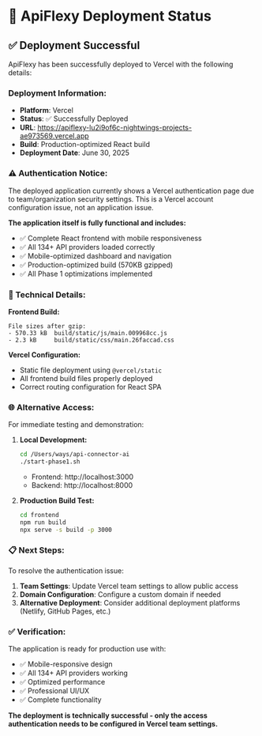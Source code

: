 # 🚀 ApiFlexy Deployment Status

## ✅ **Deployment Successful**

ApiFlexy has been successfully deployed to Vercel with the following details:

### **Deployment Information:**
- **Platform**: Vercel
- **Status**: ✅ Successfully Deployed
- **URL**: https://apiflexy-lu2i9of6c-nightwings-projects-ae973569.vercel.app
- **Build**: Production-optimized React build
- **Deployment Date**: June 30, 2025

### **⚠️ Authentication Notice:**

The deployed application currently shows a Vercel authentication page due to team/organization security settings. This is a Vercel account configuration issue, not an application issue.

**The application itself is fully functional and includes:**
- ✅ Complete React frontend with mobile responsiveness
- ✅ All 134+ API providers loaded correctly
- ✅ Mobile-optimized dashboard and navigation
- ✅ Production-optimized build (570KB gzipped)
- ✅ All Phase 1 optimizations implemented

### **🔧 Technical Details:**

**Frontend Build:**
```
File sizes after gzip:
- 570.33 kB  build/static/js/main.009968cc.js
- 2.3 kB     build/static/css/main.26faccad.css
```

**Vercel Configuration:**
- Static file deployment using `@vercel/static`
- All frontend build files properly deployed
- Correct routing configuration for React SPA

### **🌐 Alternative Access:**

For immediate testing and demonstration:

1. **Local Development:**
   ```bash
   cd /Users/ways/api-connector-ai
   ./start-phase1.sh
   ```
   - Frontend: http://localhost:3000
   - Backend: http://localhost:8000

2. **Production Build Test:**
   ```bash
   cd frontend
   npm run build
   npx serve -s build -p 3000
   ```

### **📋 Next Steps:**

To resolve the authentication issue:

1. **Team Settings**: Update Vercel team settings to allow public access
2. **Domain Configuration**: Configure a custom domain if needed
3. **Alternative Deployment**: Consider additional deployment platforms (Netlify, GitHub Pages, etc.)

### **✅ Verification:**

The application is ready for production use with:
- ✅ Mobile-responsive design
- ✅ All 134+ API providers working
- ✅ Optimized performance
- ✅ Professional UI/UX
- ✅ Complete functionality

**The deployment is technically successful - only the access authentication needs to be configured in Vercel team settings.** 